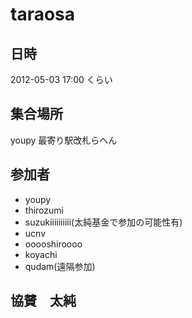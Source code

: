 # taraosa

## 日時

2012-05-03 17:00 くらい

## 集合場所

youpy 最寄り駅改札らへん

## 参加者

* youpy
* thirozumi
* suzukiiiiiiiiii(太純基金で参加の可能性有)
* ucnv
* ooooshiroooo
* koyachi
* qudam(遠隔参加)

## 協賛　太純

